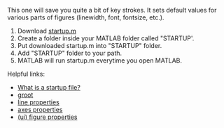 This one will save you quite a bit of key strokes. It sets default values for various parts of figures (linewidth, font, fontsize, etc.). 

1. Download [startup.m](files/startup.m)
2. Create a folder inside your MATLAB folder called "STARTUP'. 
3. Put downloaded startup.m into "STARTUP" folder. 
4. Add "STARTUP" folder to your path. 
5. MATLAB will run startup.m everytime you open MATLAB. 

Helpful links:
- [What is a startup file?](https://www.mathworks.com/help/matlab/ref/startup.html)
- [groot](https://www.mathworks.com/help/matlab/ref/groot.html)
- [line properties](https://www.mathworks.com/help/matlab/ref/matlab.graphics.primitive.line-properties.html)
- [axes properties](https://www.mathworks.com/help/matlab/ref/matlab.graphics.axis.axes-properties.html?searchHighlight=axes%20properties&s_tid=srchtitle_axes%20properties_1)
- [(ui) figure properties](https://www.mathworks.com/help/matlab/ref/matlab.ui.figureappd-properties.html)
